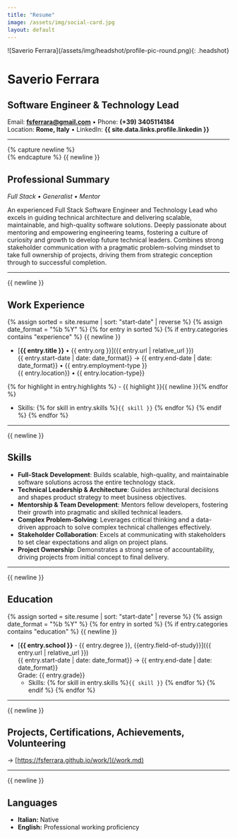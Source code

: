 ```yaml
---
title: "Resume"
image: /assets/img/social-card.jpg
layout: default
---
```

<link rel="stylesheet" href="/assets/css/headshot.css">
![Saverio Ferrara](/assets/img/headshot/profile-pic-round.png){: .headshot}

# Saverio Ferrara
## Software Engineer & Technology Lead

Email: **fsferrara@gmail.com** • Phone: **(+39) 3405114184**  
Location: **Rome, Italy** • LinkedIn: **{{ site.data.links.profile.linkedin }}**

---
{% capture newline %}<br/>
{% endcapture %}
{{ newline }}

## Professional Summary
_Full Stack • Generalist • Mentor_

An experienced Full Stack Software Engineer and Technology Lead who excels in guiding technical architecture and delivering scalable, maintainable, and high-quality software solutions. Deeply passionate about mentoring and empowering engineering teams, fostering a culture of curiosity and growth to develop future technical leaders. Combines strong stakeholder communication with a pragmatic problem-solving mindset to take full ownership of projects, driving them from strategic conception through to successful completion.

---
{{ newline }}

## Work Experience

{% assign sorted = site.resume | sort: "start-date" | reverse %}
{% assign date_format = "%b %Y" %}
{% for entry in sorted %}
{% if entry.categories contains "experience" %}
{{ newline }}
- [**{{ entry.title }}** • {{ entry.org }}]({{ entry.url | relative_url }})  
<span class="post-meta">{{ entry.start-date | date: date_format}} → {{ entry.end-date | date: date_format}} • {{ entry.employment-type }}</span>  
<span class="post-meta">{{ entry.location}} • {{ entry.location-type}}</span>  

{% for highlight in entry.highlights %}    - {{ highlight }}{{ newline }}{% endfor %}
  
  - Skills: {% for skill in entry.skills %}`{{ skill }}` {% endfor %}
{% endif %}
{% endfor %}

---
{{ newline }}

## Skills

- **Full-Stack Development**: Builds scalable, high-quality, and maintainable software solutions across the entire technology stack.
- **Technical Leadership & Architecture**: Guides architectural decisions and shapes product strategy to meet business objectives.
- **Mentorship & Team Development**: Mentors fellow developers, fostering their growth into pragmatic and skilled technical leaders.
- **Complex Problem-Solving**: Leverages critical thinking and a data-driven approach to solve complex technical challenges effectively.
- **Stakeholder Collaboration**: Excels at communicating with stakeholders to set clear expectations and align on project plans.
- **Project Ownership**: Demonstrates a strong sense of accountability, driving projects from initial concept to final delivery.


---
{{ newline }}

## Education

{% assign sorted = site.resume | sort: "start-date" | reverse %}
{% assign date_format = "%b %Y" %}
{% for entry in sorted %}
{% if entry.categories contains "education" %}
{{ newline }}
- [**{{ entry.school }}** - {{ entry.degree }}, {{entry.field-of-study}}]({{ entry.url | relative_url }})  
<span class="post-meta">{{ entry.start-date | date: date_format}} → {{ entry.end-date | date: date_format}}</span>  
<span class="post-meta">Grade: {{ entry.grade}}</span>  
  - Skills: {% for skill in entry.skills %}`{{ skill }}` {% endfor %}
{% endif %}
{% endfor %}


---
{{ newline }}

## Projects, Certifications, Achievements, Volunteering

→ [https://fsferrara.github.io/work/](/work.md)


---
{{ newline }}

## Languages

- **Italian:** Native
- **English:** Professional working proficiency


